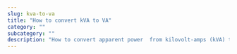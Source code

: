 ```yaml
---
slug: kva-to-va
title: "How to convert kVA to VA"
category: ""
subcategory: ""
description: "How to convert apparent power  from kilovolt-amps (kVA) to volt-amps (VA)."
---
```


